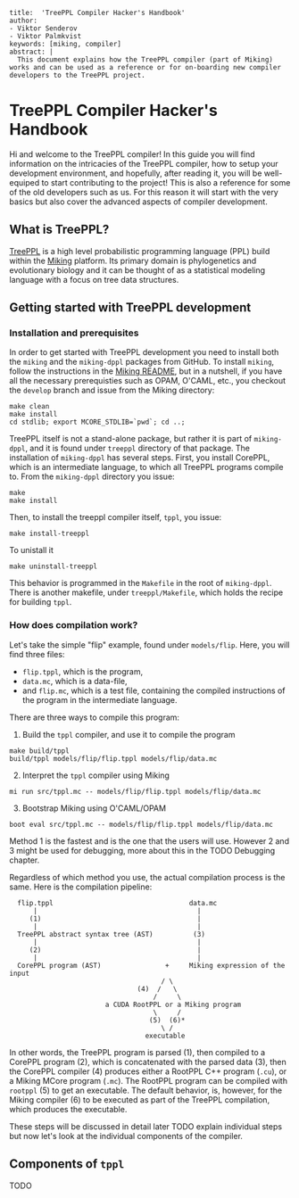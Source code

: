 ```
title:  'TreePPL Compiler Hacker's Handbook'
author:
- Viktor Senderov
- Viktor Palmkvist
keywords: [miking, compiler]
abstract: |
  This document explains how the TreePPL compiler (part of Miking) works and can be used as a reference or for on-boarding new compiler developers to the TreePPL project.
```

# TreePPL Compiler Hacker's Handbook

Hi and welcome to the TreePPL compiler! In this guide you will find information on the intricacies of the TreePPL compiler, how to setup your development environment, and hopefully, after reading it, you will be well-equiped to start contributing to the project!
This is also a reference for some of the old developers such as us.
For this reason it will start with the very basics but also cover the advanced aspects of compiler development.

## What is TreePPL?

[TreePPL](https://treeppl.org) is a high level probabilistic programming language (PPL) build within the [Miking](https://miking.org) platform.
Its primary domain is phylogenetics and evolutionary biology and it can be thought of as a statistical modeling language with a focus on tree data structures.

## Getting started with TreePPL development

### Installation and prerequisites

In order to get started with TreePPL development you need to install both the `miking` and the `miking-dppl` packages from GitHub.
To install `miking`, follow the instructions in the [Miking README](https://github.com/miking-lang/miking), but in a nutshell, if you have all the necessary prerequisties such as OPAM, O'CAML, etc., you checkout the `develop` branch and issue from the Miking directory:

```
make clean
make install
cd stdlib; export MCORE_STDLIB=`pwd`; cd ..;
```

TreePPL itself is not a stand-alone package, but rather it is part of `miking-dppl`, and it is found under `treeppl` directory of that package.
The installation of `miking-dppl` has several steps.
First, you  install CorePPL, which is an intermediate language, to which all TreePPL programs compile to.
From the `miking-dppl` directory you issue:

```
make 
make install
```

Then, to install the treeppl compiler itself, `tppl`, you issue:

```
make install-treeppl
```

To unistall it

```
make uninstall-treeppl
```

This behavior is programmed in the `Makefile` in the root of `miking-dppl`.
There is another makefile, under `treeppl/Makefile`, which holds the recipe for building `tppl`.

### How does compilation work?

Let's take the simple "flip" example, found under `models/flip`.
Here, you will find three files: 

  - `flip.tppl`, which is the program,
  - `data.mc`, which is a data-file,
  - and `flip.mc`, which is a test file, containing the compiled instructions of the program in the intermediate language.

There are three ways to compile this program:

  1. Build the `tppl` compiler, and use it to compile the program
  
  ```
  make build/tppl
  build/tppl models/flip/flip.tppl models/flip/data.mc
  ```

  2. Interpret the `tppl` compiler using Miking
  
  ```
  mi run src/tppl.mc -- models/flip/flip.tppl models/flip/data.mc
  ```

  3. Bootstrap Miking using O'CAML/OPAM

  ```
  boot eval src/tppl.mc -- models/flip/flip.tppl models/flip/data.mc 
  ```

Method 1 is the fastest and is the one that the users will use.
However 2 and 3 might be used for debugging, more about this in the 
TODO Debugging chapter.

Regardless of which method you use, the actual compilation process is the same.
Here is the compilation pipeline:

```
  flip.tppl                                  data.mc
      |                                        |
     (1)                                       |
      |                                        |
  TreePPL abstract syntax tree (AST)          (3)
      |                                        |
     (2)                                       |
      |                                        |
  CorePPL program (AST)                +     Miking expression of the input 
                                      / \
                                (4)  /   \
                                    /     \
                        a CUDA RootPPL or a Miking program
                                    \     /
                                   (5)  (6)*
                                      \ /
                                  executable
```

In other words, the TreePPL program is parsed (1), then compiled to a CorePPL program (2), which is concatenated with the parsed data (3), then the CorePPL compiler (4) produces either a RootPPL C++ program (`.cu`), or a Miking MCore program (`.mc`). The RootPPL program can be compiled with `rootppl` (5) to get an executable. The default behavior, is, however, for the Miking compiler (6) to be executed as part of the TreePPL compilation, which produces the executable.

These steps will be discussed in detail later
TODO explain individual steps
but now let's look at the individual components of the compiler.

## Components of `tppl`

TODO